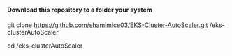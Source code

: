 #### Download this repository to a folder  your system 

git clone https://github.com/shamimice03/EKS-Cluster-AutoScaler.git  /eks-clusterAutoScaler

cd /eks-clusterAutoScaler
